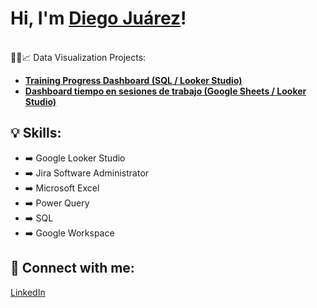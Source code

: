 <h1>Hi, I'm <a href="https://www.linkedin.com/in/diego-juárezv" target="_blank">Diego Juárez</a>!</h1>
<br/><a 
<h2>👨‍💻📈 Data Visualization Projects:</h2>
<ul>
  <li><b><a href="https://github.com/Diego-Juv/Training-Progress-Dashboard">Training Progress Dashboard (SQL / Looker Studio)</a></b></li>
  
  <li><b><a href="https://github.com/Diego-Juv/time-management-dashboard">Dashboard tiempo en sesiones de trabajo (Google Sheets / Looker Studio)</a></b></li>
</ul>

<h2>💡 Skills:</h2>
<ul>
  <li>➡️ Google Looker Studio</li>
  <li>➡️ Jira Software Administrator</li>
  <li>➡️ Microsoft Excel</li>
  <li>➡️ Power Query</li>
  <li>➡️ SQL</li>
  <li>➡️ Google Workspace</li>
</ul>

<h2>🤳 Connect with me:</h2>
<p><a href="https://www.linkedin.com/in/diego-juárezv">LinkedIn</a></p>


